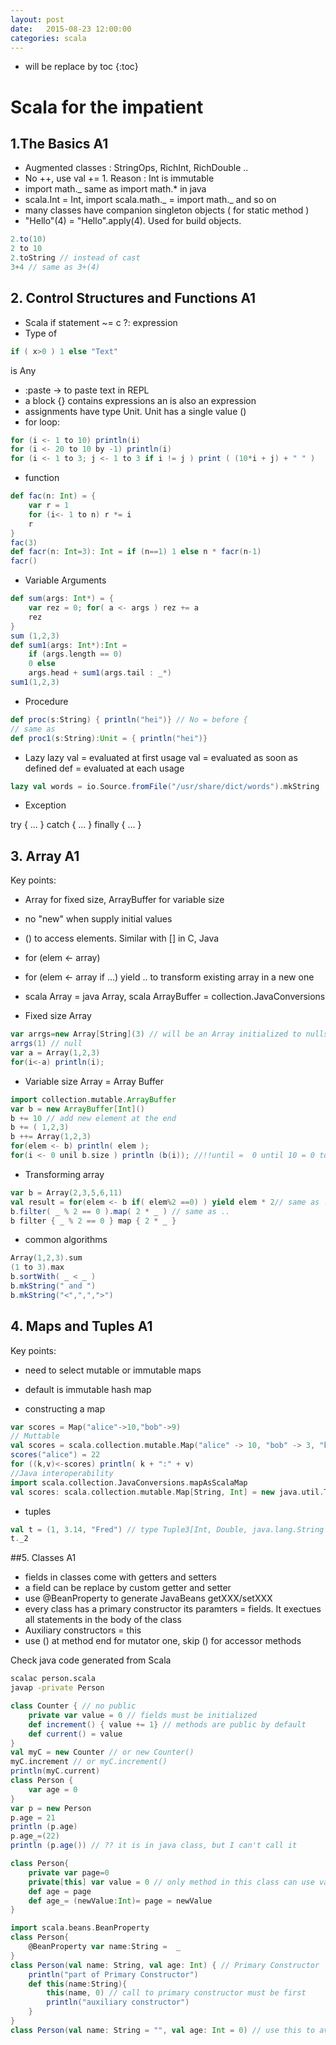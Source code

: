 ```yaml
---
layout: post
date:   2015-08-23 12:00:00
categories: scala
---
```

* will be replace by toc
{:toc}

# Scala for the impatient

## 1.The Basics A1

- Augmented classes : StringOps, RichInt, RichDouble ..
- No ++, use val += 1. Reason : Int is immutable
- import math._ same as import math.* in java
- scala.Int = Int, import scala.math._ = import math._ and so on
- many classes have companion singleton objects ( for static method )
- "Hello"(4) = "Hello".apply(4). Used for build objects.

~~~ scala
2.to(10)
2 to 10
2.toString // instead of cast
3+4 // same as 3+(4)
~~~

## 2. Control Structures and Functions A1

- Scala if statement ~= c ?: expression
- Type of

~~~ scala
if ( x>0 ) 1 else "Text"
~~~
is Any

- \:paste -> to paste text in REPL
- a block {} contains expressions an is also an expression
- assignments have type Unit. Unit has a single value ()
- for loop:

~~~ scala
for (i <- 1 to 10) println(i)
for (i <- 20 to 10 by -1) println(i)
for (i <- 1 to 3; j <- 1 to 3 if i != j ) print ( (10*i + j) + " " )
~~~
- function 

~~~ scala
def fac(n: Int) = {
    var r = 1
    for (i<- 1 to n) r *= i
    r
}
fac(3)
def facr(n: Int=3): Int = if (n==1) 1 else n * facr(n-1)
facr()
~~~
- Variable Arguments

~~~ scala
def sum(args: Int*) = {
    var rez = 0; for( a <- args ) rez += a
    rez
}
sum (1,2,3)
def sum1(args: Int*):Int =
    if (args.length == 0)
    0 else
    args.head + sum1(args.tail : _*)
sum1(1,2,3)
~~~
- Procedure

~~~ scala
def proc(s:String) { println("hei")} // No = before {
// same as
def proc1(s:String):Unit = { println("hei")}
~~~
- Lazy
lazy val = evaluated at first usage
val = evaluated as soon as defined
def = evaluated at each usage

~~~ scala
lazy val words = io.Source.fromFile("/usr/share/dict/words").mkString
~~~
- Exception

try { ... } catch { ... } finally { ... }

## 3. Array A1

Key points:

- Array for fixed size, ArrayBuffer for variable size
- no "new" when supply initial values
- () to access elements. Similar with [] in C, Java
- for (elem <- array)
- for (elem <- array if ...) yield .. to transform existing array in a new one
- scala Array = java Array, scala ArrayBuffer = collection.JavaConversions

- Fixed size Array

~~~ scala
var arrgs=new Array[String](3) // will be an Array initialized to nulls, Int initialized to 0
arrgs(1) // null
var a = Array(1,2,3)
for(i<-a) println(i);
~~~

- Variable size Array = Array Buffer

~~~ scala
import collection.mutable.ArrayBuffer
var b = new ArrayBuffer[Int]()
b += 10 // add new element at the end
b += ( 1,2,3)
b ++= Array(1,2,3)
for(elem <- b) println( elem );
for(i <- 0 unil b.size ) println (b(i)); //!!until =  0 until 10 = 0 to 9
~~~

- Transforming array

~~~ scala
var b = Array(2,3,5,6,11)
val result = for(elem <- b if( elem%2 ==0) ) yield elem * 2// same as ..
b.filter( _ % 2 == 0 ).map( 2 * _ ) // same as ..
b filter { _ % 2 == 0 } map { 2 * _ }
~~~

- common algorithms

~~~ scala
Array(1,2,3).sum
(1 to 3).max
b.sortWith( _ < _ )
b.mkString(" and ")
b.mkString("<",",",">")
~~~

## 4. Maps and Tuples A1

Key points:

- need to select mutable or immutable maps
- default is immutable hash map

- constructing a map

~~~ scala
var scores = Map("alice"->10,"bob"->9)
// Muttable
val scores = scala.collection.mutable.Map("alice" -> 10, "bob" -> 3, "bindy" -> 8)
scores("alice") = 22
for ((k,v)<-scores) println( k + ":" + v)
//Java interoperability
import scala.collection.JavaConversions.mapAsScalaMap
val scores: scala.collection.mutable.Map[String, Int] = new java.util.TreeMap[String, Int]
~~~

- tuples

~~~ scala
val t = (1, 3.14, "Fred") // type Tuple3[Int, Double, java.lang.String
t._2
~~~

##5. Classes A1

- fields in classes come with getters and setters
- a field can be replace by custom getter and setter
- use @BeanProperty to generate JavaBeans getXXX/setXXX
- every class has a primary constructor its paramters = fields. It exectues all statements in the body of the class
- Auxiliary constructors = this
- use () at method end for mutator one, skip () for accessor methods

Check java code generated from Scala

~~~ bash
scalac person.scala
javap -private Person
~~~

~~~scala
class Counter { // no public
	private var value = 0 // fields must be initialized
	def increment() { value += 1} // methods are public by default
	def current() = value
}
val myC = new Counter // or new Counter()
myC.increment // or myC.increment()
println(myC.current)
class Person {
	var age = 0
}
var p = new Person
p.age = 21
println (p.age)
p.age_=(22)
println (p.age()) // ?? it is in java class, but I can't call it

class Person{
	private var page=0
	private[this] var value = 0 // only method in this class can use value field
	def age = page
	def age_= (newValue:Int)= page = newValue
}

import scala.beans.BeanProperty
class Person{
	@BeanProperty var name:String =  _
}
class Person(val name: String, val age: Int) { // Primary Constructor
	println("part of Primary Constructor")
	def this(name:String){
		this(name, 0) // call to primary constructor must be first
		println("auxiliary constructor")
	}
}
class Person(val name: String = "", val age: Int = 0) // use this to avoid auxiliary constructors
~~~